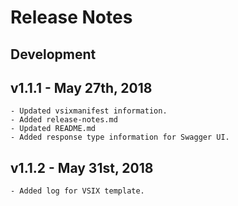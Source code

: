 # Release Notes

## Development

## v1.1.1 - May 27th, 2018
	- Updated vsixmanifest information.
	- Added release-notes.md
	- Updated README.md
	- Added response type information for Swagger UI.

## v1.1.2 - May 31st, 2018
	- Added log for VSIX template.